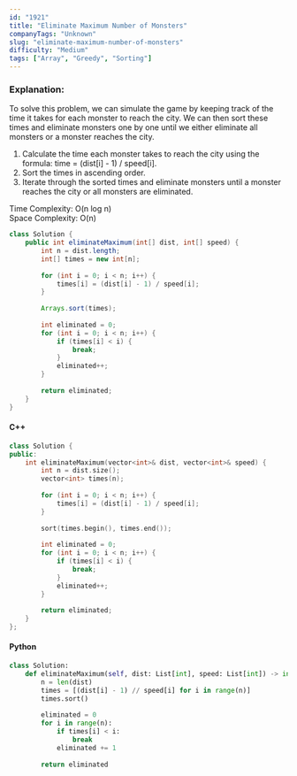 ```yaml
---
id: "1921"
title: "Eliminate Maximum Number of Monsters"
companyTags: "Unknown"
slug: "eliminate-maximum-number-of-monsters"
difficulty: "Medium"
tags: ["Array", "Greedy", "Sorting"]
---
```


### Explanation:
To solve this problem, we can simulate the game by keeping track of the time it takes for each monster to reach the city. We can then sort these times and eliminate monsters one by one until we either eliminate all monsters or a monster reaches the city.

1. Calculate the time each monster takes to reach the city using the formula: time = (dist[i] - 1) / speed[i].
2. Sort the times in ascending order.
3. Iterate through the sorted times and eliminate monsters until a monster reaches the city or all monsters are eliminated.

Time Complexity: O(n log n)  
Space Complexity: O(n)

```java
class Solution {
    public int eliminateMaximum(int[] dist, int[] speed) {
        int n = dist.length;
        int[] times = new int[n];
        
        for (int i = 0; i < n; i++) {
            times[i] = (dist[i] - 1) / speed[i];
        }
        
        Arrays.sort(times);
        
        int eliminated = 0;
        for (int i = 0; i < n; i++) {
            if (times[i] < i) {
                break;
            }
            eliminated++;
        }
        
        return eliminated;
    }
}
```

#### C++
```cpp
class Solution {
public:
    int eliminateMaximum(vector<int>& dist, vector<int>& speed) {
        int n = dist.size();
        vector<int> times(n);
        
        for (int i = 0; i < n; i++) {
            times[i] = (dist[i] - 1) / speed[i];
        }
        
        sort(times.begin(), times.end());
        
        int eliminated = 0;
        for (int i = 0; i < n; i++) {
            if (times[i] < i) {
                break;
            }
            eliminated++;
        }
        
        return eliminated;
    }
};
```

#### Python
```python
class Solution:
    def eliminateMaximum(self, dist: List[int], speed: List[int]) -> int:
        n = len(dist)
        times = [(dist[i] - 1) // speed[i] for i in range(n)]
        times.sort()
        
        eliminated = 0
        for i in range(n):
            if times[i] < i:
                break
            eliminated += 1
        
        return eliminated
```